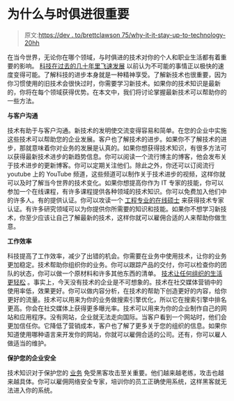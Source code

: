 # 为什么与时俱进很重要

> 原文:[https://dev . to/brettclawson 75/why-it-it-stay-up-to-technology-20hh](https://dev.to/brettclawson75/why-it-is-important-to-stay-up-to-date-with-technology-20hh)

在当今世界，无论你在哪个领域，与时俱进的技术对你的个人和职业生活都有着重要的影响。 [科技在过去的几十年里飞速发展](https://singularityhub.com/2016/03/22/technology-feels-like-its-accelerating-because-it-actually-is/) 以前认为不可能的事情正以极快的速度变得可能。了解科技的进步本身就是一种精神享受。了解新技术也很重要，因为你习惯使用的旧技术会很快过时，你需要学习新技术。如果你的技术知识是最新的，你将在每个领域获得优势。在本文中，我们将讨论掌握最新技术可以帮助你的一些方法。

**与客户沟通**

技术有助于与客户沟通。新技术的发明使交流变得容易和简单。在您的企业中实施这些技术可以帮助您的企业发展。客户也了解技术的进步。如果你不了解技术的进步，那就意味着你对业务的发展是认真的。如果你想获得技术知识，有很多方法可以获得最新技术进步的新趋势信息。你可以阅读一个流行博主的博客，他会发布关于技术进步的更新博客。你可以定期关注他们。除此之外，你还可以订阅流行 youtube 上的 YouTube 频道，这些频道可以制作关于技术进步的视频，这样你就可以及时了解当今世界的技术变化。如果你想提高你作为 IT 专家的技能，你可以参加一个在线课程，有许多课程提供各种领域的技术知识。你可以免费加入他们中的许多人。有的提供认证。你可以攻读一个 [工程专业的在线硕士](https://online.egr.msu.edu/) 来获得技术专家认证。有许多研究领域可以为你提供你所需要的知识和技能。如果你不想学习新技术，你至少应该让自己了解最新的技术，这样你就可以雇佣合适的人来帮助你做生意。

**工作效率**

科技提高了工作效率，减少了出错的机会。你需要在业务中使用技术，让你的业务更加稳定。技术帮助你组织你的业务。你可以跟踪产品的交付，你可以检查你的团队的状态，你可以做一个原材料和许多其他东西的清单。 [技术让任何组织的生活更轻松](https://letitgrow.org/science-wellbeing/martijntje-smit-technology-more-efficient/) 。事实上，今天没有技术的企业是不可想象的。技术在社交媒体营销中的使用率低，效果更好。你可以做内容分析，在技术的帮助下创造更好的内容，给你更好的流量。技术可以用来为你的业务做搜索引擎优化，所以它在搜索引擎中排名更高。你会在社交媒体上获得更多曝光率。技术可以用来为你的企业制作自己的网站和应用程序。没有网站，企业就无法走向国际。当客户看到一个网站时，他们会更加信任你。它降低了营销成本，客户也了解了更多关于您的组织的信息。如果你知道使用哪种语言来开发你的网站，你就可以雇佣合适的公司。还有，你可以雇人做适当的维护。

**保护您的企业安全**

技术知识对于保护您的 [业务](https://www.axistechnical.com/the-importance-of-keeping-up-with-technology-in-the-workplace/) 免受黑客攻击至关重要。他们越来越老练，攻击也越来越具体。你可以雇佣网络安全专家，培训你的员工正确使用系统，这样黑客就无法进入你的系统。